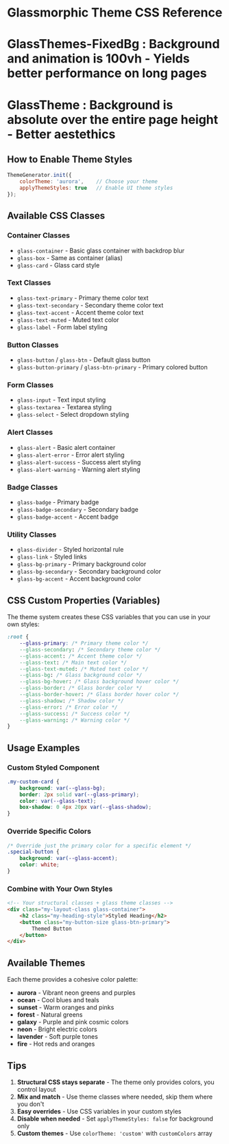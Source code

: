 # Glassmorphic Theme CSS Reference

# GlassThemes-FixedBg : Background and animation is 100vh - Yields better performance on long pages
# GlassTheme          : Background is absolute over the entire page height - Better aestethics

## How to Enable Theme Styles

```javascript
ThemeGenerator.init({
    colorTheme: 'aurora',    // Choose your theme
    applyThemeStyles: true   // Enable UI theme styles
});
```

## Available CSS Classes

### Container Classes
- `glass-container` - Basic glass container with backdrop blur
- `glass-box` - Same as container (alias)
- `glass-card` - Glass card style

### Text Classes
- `glass-text-primary` - Primary theme color text
- `glass-text-secondary` - Secondary theme color text
- `glass-text-accent` - Accent theme color text
- `glass-text-muted` - Muted text color
- `glass-label` - Form label styling

### Button Classes
- `glass-button` / `glass-btn` - Default glass button
- `glass-button-primary` / `glass-btn-primary` - Primary colored button

### Form Classes
- `glass-input` - Text input styling
- `glass-textarea` - Textarea styling
- `glass-select` - Select dropdown styling

### Alert Classes
- `glass-alert` - Basic alert container
- `glass-alert-error` - Error alert styling
- `glass-alert-success` - Success alert styling
- `glass-alert-warning` - Warning alert styling

### Badge Classes
- `glass-badge` - Primary badge
- `glass-badge-secondary` - Secondary badge
- `glass-badge-accent` - Accent badge

### Utility Classes
- `glass-divider` - Styled horizontal rule
- `glass-link` - Styled links
- `glass-bg-primary` - Primary background color
- `glass-bg-secondary` - Secondary background color
- `glass-bg-accent` - Accent background color

## CSS Custom Properties (Variables)

The theme system creates these CSS variables that you can use in your own styles:

```css
:root {
    --glass-primary: /* Primary theme color */
    --glass-secondary: /* Secondary theme color */
    --glass-accent: /* Accent theme color */
    --glass-text: /* Main text color */
    --glass-text-muted: /* Muted text color */
    --glass-bg: /* Glass background color */
    --glass-bg-hover: /* Glass background hover color */
    --glass-border: /* Glass border color */
    --glass-border-hover: /* Glass border hover color */
    --glass-shadow: /* Shadow color */
    --glass-error: /* Error color */
    --glass-success: /* Success color */
    --glass-warning: /* Warning color */
}
```

## Usage Examples

### Custom Styled Component
```css
.my-custom-card {
    background: var(--glass-bg);
    border: 2px solid var(--glass-primary);
    color: var(--glass-text);
    box-shadow: 0 4px 20px var(--glass-shadow);
}
```

### Override Specific Colors
```css
/* Override just the primary color for a specific element */
.special-button {
    background: var(--glass-accent);
    color: white;
}
```

### Combine with Your Own Styles
```html
<!-- Your structural classes + glass theme classes -->
<div class="my-layout-class glass-container">
    <h2 class="my-heading-style">Styled Heading</h2>
    <button class="my-button-size glass-btn-primary">
        Themed Button
    </button>
</div>
```

## Available Themes

Each theme provides a cohesive color palette:

- **aurora** - Vibrant neon greens and purples
- **ocean** - Cool blues and teals
- **sunset** - Warm oranges and pinks
- **forest** - Natural greens
- **galaxy** - Purple and pink cosmic colors
- **neon** - Bright electric colors
- **lavender** - Soft purple tones
- **fire** - Hot reds and oranges

## Tips

1. **Structural CSS stays separate** - The theme only provides colors, you control layout
2. **Mix and match** - Use theme classes where needed, skip them where you don't
3. **Easy overrides** - Use CSS variables in your custom styles
4. **Disable when needed** - Set `applyThemeStyles: false` for background only
5. **Custom themes** - Use `colorTheme: 'custom'` with `customColors` array